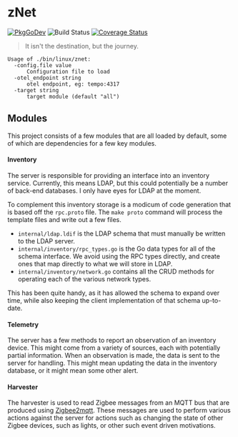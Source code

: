 # zNet

[![PkgGoDev](https://pkg.go.dev/badge/github.com/zachfi/znet)](https://pkg.go.dev/github.com/zachfi/znet)
![Build Status](https://github.com/zachfi/znet/workflows/Compiling/badge.svg)
[![Coverage Status](https://coveralls.io/repos/github/zachfi/znet/badge.svg)](https://coveralls.io/github/zachfi/znet)

> It isn't the destination, but the journey.

    Usage of ./bin/linux/znet:
      -config.file value
          Configuration file to load
      -otel_endpoint string
          otel endpoint, eg: tempo:4317
      -target string
          target module (default "all")

## Modules

This project consists of a few modules that are all loaded by default, some of
which are dependencies for a few key modules.

#### Inventory

The server is responsible for providing an interface into an inventory service.
Currently, this means LDAP, but this could potentially be a number of back-end
databases. I only have eyes for LDAP at the moment.

To complement this inventory storage is a modicum of code generation that is
based off the `rpc.proto` file. The `make proto` command will process the
template files and write out a few files.

- `internal/ldap.ldif` is the LDAP schema that must manually be written to the
  LDAP server.
- `internal/inventory/rpc_types.go` is the Go data types for all of the schema
  interface. We avoid using the RPC types directly, and create ones that map
  directly to what we will store in LDAP.
- `internal/inventory/network.go` contains all the CRUD methods for operating
  each of the various network types.

This has been quite handy, as it has allowed the schema to expand over time,
while also keeping the client implementation of that schema up-to-date.

#### Telemetry

The server has a few methods to report an observation of an inventory device.
This might come from a variety of sources, each with potentially partial
information. When an observation is made, the data is sent to the server for
handling. This might mean updating the data in the inventory database, or it
might mean some other alert.

#### Harvester

The harvester is used to read Zigbee messages from an MQTT bus that are
produced using [Zigbee2mqtt][z2m]. These messages are used to perform various
actions against the server for actions such as changing the state of other
Zigbee devices, such as lights, or other such event driven motivations.

[z2m]: https://www.zigbee2mqtt.io/
